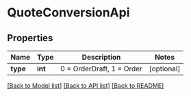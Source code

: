 # QuoteConversionApi

## Properties
Name | Type | Description | Notes
------------ | ------------- | ------------- | -------------
**type** | **int** | 0 &#x3D; OrderDraft, 1 &#x3D; Order | [optional] 

[[Back to Model list]](../../README.md#documentation-for-models) [[Back to API list]](../../README.md#documentation-for-api-endpoints) [[Back to README]](../../README.md)

